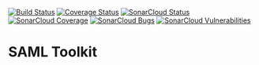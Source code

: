 [![Build Status](https://travis-ci.com/xz64/saml-toolkit.svg?branch=master)](https://travis-ci.com/xz64/saml-toolkit)
[![Coverage Status](https://coveralls.io/repos/github/xz64/saml-toolkit/badge.svg)](https://coveralls.io/github/xz64/saml-toolkit)
[![SonarCloud Status](https://sonarcloud.io/api/project_badges/measure?project=xz64_saml-toolkit&metric=alert_status)](https://sonarcloud.io/dashboard?id=xz64_saml-toolkit)
[![SonarCloud Coverage](https://sonarcloud.io/api/project_badges/measure?project=xz64_saml-toolkit&metric=coverage)](https://sonarcloud.io/component_measures/metric/coverage/list?id=xz64_saml-toolkit)
[![SonarCloud Bugs](https://sonarcloud.io/api/project_badges/measure?project=xz64_saml-toolkit&metric=bugs)](https://sonarcloud.io/component_measures/metric/bugs/list?id=xz64_saml-toolkit)
[![SonarCloud Vulnerabilities](https://sonarcloud.io/api/project_badges/measure?project=xz64_saml-toolkit&metric=vulnerabilities)](https://sonarcloud.io/component_measures/metric/security_rating/list?id=xz64_saml-toolkit)

# SAML Toolkit
